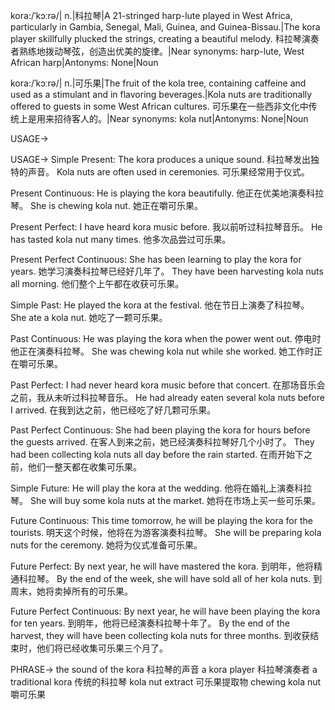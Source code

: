 kora:/ˈkɔːrə/| n.|科拉琴|A 21-stringed harp-lute played in West Africa, particularly in Gambia, Senegal, Mali, Guinea, and Guinea-Bissau.|The kora player skillfully plucked the strings, creating a beautiful melody. 科拉琴演奏者熟练地拨动琴弦，创造出优美的旋律。|Near synonyms: harp-lute, West African harp|Antonyms: None|Noun

kora:/ˈkɔːrə/| n.|可乐果|The fruit of the kola tree, containing caffeine and used as a stimulant and in flavoring beverages.|Kola nuts are traditionally offered to guests in some West African cultures.  可乐果在一些西非文化中传统上是用来招待客人的。|Near synonyms: kola nut|Antonyms: None|Noun


USAGE->

USAGE->
Simple Present:
The kora produces a unique sound.  科拉琴发出独特的声音。
Kola nuts are often used in ceremonies. 可乐果经常用于仪式。

Present Continuous:
He is playing the kora beautifully. 他正在优美地演奏科拉琴。
She is chewing kola nut. 她正在嚼可乐果。

Present Perfect:
I have heard kora music before. 我以前听过科拉琴音乐。
He has tasted kola nut many times. 他多次品尝过可乐果。

Present Perfect Continuous:
She has been learning to play the kora for years. 她学习演奏科拉琴已经好几年了。
They have been harvesting kola nuts all morning. 他们整个上午都在收获可乐果。

Simple Past:
He played the kora at the festival. 他在节日上演奏了科拉琴。
She ate a kola nut. 她吃了一颗可乐果。

Past Continuous:
He was playing the kora when the power went out.  停电时他正在演奏科拉琴。
She was chewing kola nut while she worked.  她工作时正在嚼可乐果。

Past Perfect:
I had never heard kora music before that concert. 在那场音乐会之前，我从未听过科拉琴音乐。
He had already eaten several kola nuts before I arrived. 在我到达之前，他已经吃了好几颗可乐果。

Past Perfect Continuous:
She had been playing the kora for hours before the guests arrived. 在客人到来之前，她已经演奏科拉琴好几个小时了。
They had been collecting kola nuts all day before the rain started.  在雨开始下之前，他们一整天都在收集可乐果。

Simple Future:
He will play the kora at the wedding. 他将在婚礼上演奏科拉琴。
She will buy some kola nuts at the market. 她将在市场上买一些可乐果。

Future Continuous:
This time tomorrow, he will be playing the kora for the tourists. 明天这个时候，他将在为游客演奏科拉琴。
She will be preparing kola nuts for the ceremony. 她将为仪式准备可乐果。

Future Perfect:
By next year, he will have mastered the kora. 到明年，他将精通科拉琴。
By the end of the week, she will have sold all of her kola nuts. 到周末，她将卖掉所有的可乐果。


Future Perfect Continuous:
By next year, he will have been playing the kora for ten years. 到明年，他将已经演奏科拉琴十年了。
By the end of the harvest, they will have been collecting kola nuts for three months. 到收获结束时，他们将已经收集可乐果三个月了。


PHRASE->
the sound of the kora  科拉琴的声音
a kora player  科拉琴演奏者
a traditional kora  传统的科拉琴
kola nut extract  可乐果提取物
chewing kola nut  嚼可乐果

